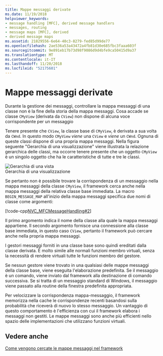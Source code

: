 ```yaml
---
title: Mappe messaggi derivate
ms.date: 11/19/2018
helpviewer_keywords:
- message handling [MFC], derived message handlers
- messages, routing
- message maps [MFC], derived
- derived message maps
ms.assetid: 21829556-6e64-40c3-8279-fed85d99de77
ms.openlocfilehash: 2ae536a53a43472a4fb81d30e685fbc3faaa603f
ms.sourcegitcommit: 9e891eb17b73d98f9086d9d4bfe9ca50415d9a37
ms.translationtype: MT
ms.contentlocale: it-IT
ms.lasthandoff: 11/20/2018
ms.locfileid: "52175601"
---
```

# <a name="derived-message-maps"></a>Mappe messaggi derivate

Durante la gestione dei messaggi, controllare la mappa messaggi di una classe non è la fine della storia della mappa messaggi. Cosa accade se classe `CMyView` (derivata da `CView`) non dispone di alcuna voce corrispondente per un messaggio

Tenere presente che `CView`, la classe base di `CMyView`, è derivata a sua volta da `CWnd`. In questo modo `CMyView` *viene* una `CView` e *viene* un `CWnd`. Ognuna di queste classi dispone di una propria mappa messaggi. Nella figura seguente "Gerarchia di una visualizzazione" viene illustrata la relazione gerarchica delle classi, ma occorre tenere presente che un oggetto `CMyView` è un singolo oggetto che ha le caratteristiche di tutte e tre le classi.

![Gerarchia di una vista](../mfc/media/vc38621.gif "gerarchia di una vista") <br/>
Gerarchia di una visualizzazione

Se pertanto non è possibile trovare la corrispondenza di un messaggio nella mappa messaggi della classe `CMyView`, il framework cerca anche nella mappa messaggi della relativa classe base immediata. La macro `BEGIN_MESSAGE_MAP` all'inizio della mappa messaggi specifica due nomi di classe come argomenti:

[!code-cpp[NVC_MFCMessageHandling#2](../mfc/codesnippet/cpp/derived-message-maps_1.cpp)]

Il primo argomento indica il nome della classe alla quale la mappa messaggi appartiene. Il secondo argomento fornisce una connessione alla classe base immediata, in questo caso `CView`, pertanto il framework può cercare anche nella propria mappa messaggi.

I gestori messaggi forniti in una classe base sono quindi ereditati dalla classe derivata. È molto simile alle normali funzioni membro virtuali, senza la necessità di rendere virtuali tutte le funzioni membro del gestore.

Se nessun gestore viene trovato in una qualsiasi delle mappe messaggi della classe base, viene eseguita l'elaborazione predefinita. Se il messaggio è un comando, viene inviato dal framework alla destinazione di comando successiva. Se si tratta di un messaggio standard di Windows, il messaggio viene passato alla routine della finestra predefinita appropriata.

Per velocizzare la corrispondenza mappa-messaggio, il framework memorizza nella cache le corrispondenze recenti basandosi sulla probabilità che riceverà di nuovo lo stesso messaggio. Un vantaggio di questo comportamento è l'efficienza con cui il framework elabora i messaggi non gestiti. Le mappe messaggi sono anche più efficienti nello spazio delle implementazioni che utilizzano funzioni virtuali.

## <a name="see-also"></a>Vedere anche

[Come vengono cercate le mappe messaggi nel framework](../mfc/how-the-framework-searches-message-maps.md)

